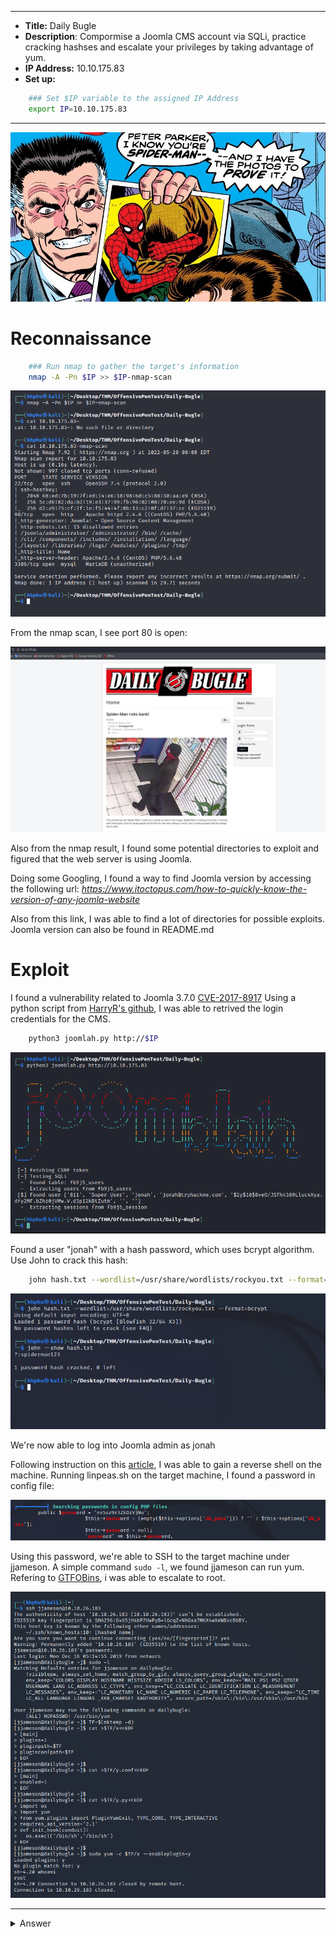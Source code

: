 ------
- **Title:** Daily Bugle
- **Description**: Compormise a Joomla CMS account via SQLi, practice cracking hashses and escalate your privileges by taking advantage of yum.
- **IP Address:** 10.10.175.83
- **Set up:**
```bash
	### Set $IP variable to the assigned IP Address
	export IP=10.10.175.83
```
------

![header](./Images/Header.png)


# Reconnaissance
```bash
	### Run nmap to gather the target's information
	nmap -A -Pn $IP >> $IP-nmap-scan
```

![nmap-scan](./Images/nmap-scan.png)

From the nmap scan, I see port 80 is open:

![web-server](./Images/web-server.png)

Also from the nmap result, I found some potential directories to exploit and figured that the web server is using Joomla.

Doing some Googling, I found a way to find Joomla version by accessing the following url:
_https://www.itoctopus.com/how-to-quickly-know-the-version-of-any-joomla-website_

Also from this link, I was able to find a lot of directories for possible exploits. Joomla version can also be found in README.md


# Exploit
I found a vulnerability related to Joomla 3.7.0 [CVE-2017-8917]("https://www.exploit-db.com/exploits/42033")
Using a python script from [HarryR's github]("https://github.com/XiphosResearch/exploits/tree/master/Joomblah"), I was able to retrived the login credentials for the CMS.

```bash
	python3 joomlah.py http://$IP
```

![](./Images/joomlah-script.png)

Found a user "jonah" with a hash password, which uses bcrypt algorithm. Use John to crack this hash:

```bash
	john hash.txt --wordlist=/usr/share/wordlists/rockyou.txt --format=bcrypt
```

![crackl-hash-password](./Images/crack-hash-password.png)

We're now able to log into Joomla admin as jonah

Following instruction on this [article]("https://www.hqphu.com/posts/6H6RATKcCXxBmtS027AfKO"), I was able to gain a reverse shell on the machine. Running linpeas.sh on the target machine, I found a password in config file:

![user-password](./Images/user-password.png)

Using this password, we're able to SSH to the target machine under jjameson.
A simple command ```sudo -l```, we found jjameson can run yum. Refering to [GTFOBins]("https://gtfobins.github.io/gtfobins/yum/"), i was able to escalate to root.

![priv-esc](./Images/priv-esc.png)

--------
<details><summary>Answer</summary>
<br>
1. What is the Joomla version? => 3.7.0 <br>
2. What is the Joomla version? => spiderman123 <br>
3. What is the Joomla version? => 27a260fe3cba712cfdedb1c86d80442e <br>
4. What is the Joomla version? => eec3d53292b1821868266858d7fa6f79 <br>
</details>

